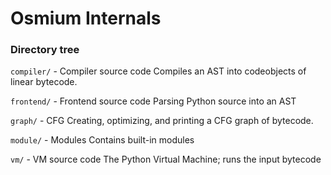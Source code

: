 # Osmium Internals

### Directory tree

`compiler/` - Compiler source code
Compiles an AST into codeobjects of linear bytecode.

`frontend/` - Frontend source code
Parsing Python source into an AST

`graph/` - CFG
Creating, optimizing, and printing a CFG graph of bytecode.

`module/` - Modules
Contains built-in modules

`vm/` - VM source code
The Python Virtual Machine; runs the input bytecode